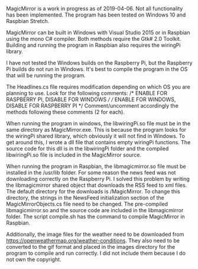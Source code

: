 ﻿MagicMirror is a work in progress as of 2019-04-06.  Not all functionality has
been implemented.  The program has been tested on Windows 10 and Raspbian Stretch.

MagicMirror can be built in Windows with Visual Studio 2015 or in Raspbian using 
the mono C# compiler.  Both methods require the Gtk# 2.0 Toolkit.  Building and
running the program in Raspbian also requires the wiringPi library.

I have not tested the Windows builds on the Raspberry Pi, but the Raspberry Pi
builds do not run in Windows.  It's best to compile the program in the OS that
will be running the program.

The Headlines.cs file requires modification depending on which OS you are
planning to use.  Look for the following comments:
    /* ENABLE FOR RASPBERRY PI, DISABLE FOR WINDOWS */
    /* ENABLE FOR WINDOWS, DISABLE FOR RASPBERRY PI */
Comment/uncomment accordingly the methods following these comments (2 for each).

When running the program in windows, the libwiringPi.so file must be in the same
directory as MagicMirror.exe.  This is because the program looks for the wiringPi
shared library, which obviously it will not find in Windows.  To get around this,
I wrote a dll file that contains empty wiringPi functions.  The source code for
this dll is in the libwiringPi folder and the compiled libwiringPi.so file is
included in the MagicMirror source.

When running the program in Raspbian, the libmagicmirror.so file must be
installed in the /usr/lib folder.  For some reason the news feed was not
downloading correctly on the Raspberry Pi.  I solved this problem by writing the
libmagicmirror shared object that downloads the RSS feed to xml files.  The
default directory for the downloads is /MagicMirror.  To change this directory,
the strings in the NewsFeed initialization section of the MagicMirrorObjects.cs
file need to be changed.  The pre-compiled libmagicmirror.so and the source code
are included in the libmagicmirror folder.  The script compile.sh has the command
to compile MagicMirror in Raspbian.

Additionally, the image files for the weather need to be downloaded from
https://openweathermap.org/weather-conditions. They also need to be converted to
the gif format and placed in the images directory for the program to compile and
run correctly.  I did not include them because I do not own the copyright.